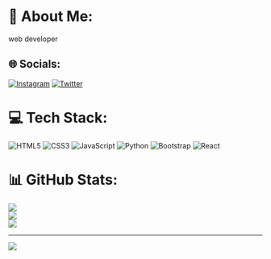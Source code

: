 # 💫 About Me:
web developer


## 🌐 Socials:
[![Instagram](https://img.shields.io/badge/Instagram-%23E4405F.svg?logo=Instagram&logoColor=white)](https://instagram.com/@23.khasanovv) [![Twitter](https://img.shields.io/badge/Twitter-%231DA1F2.svg?logo=Twitter&logoColor=white)](https://twitter.com/@khasanovmhmmd) 

# 💻 Tech Stack:
![HTML5](https://img.shields.io/badge/html5-%23E34F26.svg?style=for-the-badge&logo=html5&logoColor=white) ![CSS3](https://img.shields.io/badge/css3-%231572B6.svg?style=for-the-badge&logo=css3&logoColor=white) ![JavaScript](https://img.shields.io/badge/javascript-%23323330.svg?style=for-the-badge&logo=javascript&logoColor=%23F7DF1E) ![Python](https://img.shields.io/badge/python-3670A0?style=for-the-badge&logo=python&logoColor=ffdd54) ![Bootstrap](https://img.shields.io/badge/bootstrap-%238511FA.svg?style=for-the-badge&logo=bootstrap&logoColor=white) ![React](https://img.shields.io/badge/react-%2320232a.svg?style=for-the-badge&logo=react&logoColor=%2361DAFB)
# 📊 GitHub Stats:
![](https://github-readme-stats.vercel.app/api?username=Khasanovv&theme=nord&hide_border=false&include_all_commits=false&count_private=false)<br/>
![](https://github-readme-streak-stats.herokuapp.com/?user=Khasanovv&theme=nord&hide_border=false)<br/>
![](https://github-readme-stats.vercel.app/api/top-langs/?username=Khasanovv&theme=nord&hide_border=false&include_all_commits=false&count_private=false&layout=compact)

---
[![](https://visitcount.itsvg.in/api?id=Khasanovv&icon=0&color=1)](https://visitcount.itsvg.in)

<!-- Proudly created with GPRM ( https://gprm.itsvg.in ) -->
